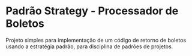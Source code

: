 # Padrão Strategy - Processador de Boletos
Projeto simples para implementação de um código de retorno de boletos usando a estratégia padrão, para disciplina de padrões de projetos.
